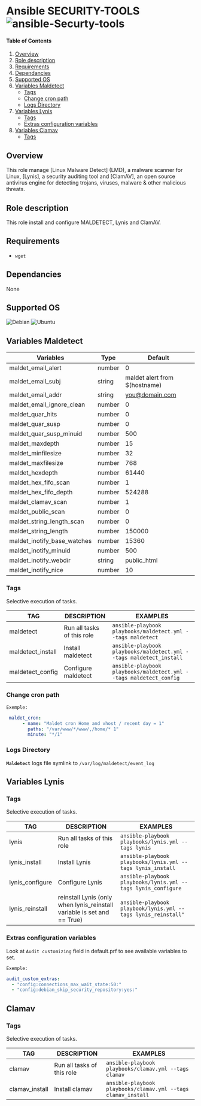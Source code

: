 Ansible SECURITY-TOOLS ![ansible-Securty-tools](https://img.shields.io/badge/ansible-Securty_tools-fd4526.svg)
=================


[Overview]: #overview
[Role description]: #role-description
[Supported OS]: #supported-os
[Requirements]: #requirements
[Dependancies]: #dependancies
[Variables Maldetect]: #variables-maldetect
[Tags]: #tags
[Change cron path]: #change-cron-path
[Logs Directory]: #logs-directory
[Variables Lynis]: #variables-lynis
[Extras configuration variables]: #Extras-configuration-variables
[Variables Clamav]: #variables-clamav


#### Table of Contents

1. [Overview][Overview]
2. [Role description][Role description]
3. [Requirements][Requirements]
4. [Dependancies][Dependancies]
5. [Supported OS][Supported OS]
6. [Variables Maldetect][Variables Maldetect]
    - [Tags][Tags]
    - [Change cron path][Change cron path]
    - [Logs Directory][Logs Directory]
7. [Variables Lynis][Variables Lynis]
   - [Tags][Tags]
   - [Extras configuration variables][Extras configuration variables]
8. [Variables Clamav][Variables Clamav]
   - [Tags][Tags]


## Overview

This role manage [Linux Malware Detect] (LMD), a malware scanner for Linux, [Lynis], a security auditing tool and [ClamAV],  an open source antivirus engine for detecting trojans, viruses, malware & other malicious threats.

## Role description

This role install and configure MALDETECT, Lynis and ClamAV.

## Requirements

 - `wget`


## Dependancies

None

## Supported OS

  ![Debian](https://img.shields.io/badge/Debian-Jessie|Wheezy-blue.svg)
  ![Ubuntu](https://img.shields.io/badge/Ubuntu-Trusty|xenial-blue.svg)



## Variables Maldetect


 Variables |  Type  | Default 
|---|---|---|
| maldet_email_alert | number | 0 |
| maldet_email_subj | string | maldet alert from $(hostname) |
| maldet_email_addr | string | you@domain.com |
| maldet_email_ignore_clean | number | 0 |
| maldet_quar_hits | number | 0 |
| maldet_quar_susp | number | 0 |
| maldet_quar_susp_minuid | number | 500 |
| maldet_maxdepth | number | 15 |
| maldet_minfilesize | number | 32 |
| maldet_maxfilesize | number | 768 |
| maldet_hexdepth | number | 61440 |
| maldet_hex_fifo_scan | number |  1 |
| maldet_hex_fifo_depth | number | 524288 |
| maldet_clamav_scan | number | 1 |
| maldet_public_scan | number | 0 |
| maldet_string_length_scan | number | 0 |
| maldet_string_length | number | 150000 |
| maldet_inotify_base_watches | number | 15360 |
| maldet_inotify_minuid | number | 500 |
| maldet_inotify_webdir | string | public_html |
| maldet_inotify_nice | number | 10 | The priority that monitoring process will run as [ -19 = high prio , 19 = low prio, default = 10 ]

### Tags

Selective execution of tasks.

TAG | DESCRIPTION |EXAMPLES
  ---|---|---
  maldetect | Run all tasks of this role | ```ansible-playbook playbooks/maldetect.yml --tags maldetect```
  maldetect_install | Install maldetect| ```ansible-playbook playbooks/maldetect.yml --tags maldetect_install```
  maldetect_config | Configure maldetect | ```ansible-playbook playbooks/maldetect.yml --tags maldetect_config```
### Change cron path

`Exemple:`

```yaml
 maldet_cron:
      - name: "Maldet cron Home and vhost / recent day = 1"
        paths: "/var/www/*/www/,/home/* 1"
        minute: "*/1"

```

### Logs Directory

**```Maldetect```** logs file symlink to `/var/log/maldetect/event_log`


## Variables Lynis

### Tags

Selective execution of tasks.

TAG | DESCRIPTION |EXAMPLES
  ---|---|---
  lynis | Run all tasks of this role | ```ansible-playbook playbooks/lynis.yml --tags lynis```
  lynis_install | Install Lynis | ```ansible-playbook playbooks/lynis.yml --tags lynis_install```
  lynis_configure | Configure Lynis | ```ansible-playbook playbooks/lynis.yml --tags lynis_configure```
  lynis_reinstall | reinstall Lynis (only when lynis_reinstall variable is set and == True) | ```ansible-playbook playbook/lynis.yml --tags lynis_reinstall" ```

### Extras configuration variables

Look at ```Audit customizing``` field in default.prf to see available variables to set.

`Exemple:`

```yaml
audit_custom_extras:
  - "config:connections_max_wait_state:50:"
  - "config:debian_skip_security_repository:yes:"
```
## Clamav

### Tags

Selective execution of tasks.

TAG | DESCRIPTION |EXAMPLES
  ---|---|---
  clamav | Run all tasks of this role | ```ansible-playbook playbooks/clamav.yml --tags clamav```
  clamav_install | Install clamav | ```ansible-playbook playbooks/clamav.yml --tags clamav_install```

